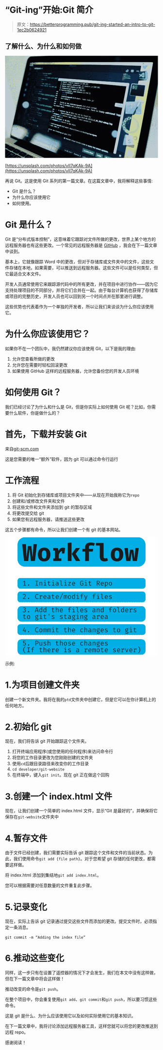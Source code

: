 # “Git-ing”开始:Git 简介

> 原文：<https://betterprogramming.pub/git-ing-started-an-intro-to-git-1ec2b0624921>

## 了解什么、为什么和如何做

![](img/9af5cc6d510b240501090f960f440414.png)

[https://unsplash.com/photos/vII7qKAk-9A](https://unsplash.com/photos/vII7qKAk-9A)

再说 Git。这是使用 Git 系列的第一篇文章。在这篇文章中，我将解释这些事情:

*   Git 是什么？
*   为什么你应该使用它
*   如何使用。

# Git 是什么？

Git 是“分布式版本控制”，这意味着它跟踪对文件所做的更改，世界上某个地方的远程服务器也有这些更改。一个常见的远程服务器是 [GitHub](https://github.com/) ，我会在下一篇文章中谈到。

基本上，它就像跟踪 Word 中的更改，但对于存储库或文件夹中的文件，这些文件存储在本地，如果需要，可以推送到远程服务器。这些文件可以是任何类型，但它最适合文本文件。

开发人员通常使用它来跟踪源代码中的所有更改，并在项目中进行协作——因为它支持处理项目的不同部分，并将它们合并在一起。由于每台计算机也获得了存储库或项目的完整历史，开发人员也可以回到另一个时间点并在那里进行调整。

这些优势也代表着作为一个单独的开发者，所以让我们来谈谈为什么你应该使用它。

# 为什么你应该使用它？

如果你不在一个团队中，我仍然建议你应该使用 Git，以下是我的理由:

1.  允许您查看所做的更改
2.  允许您在需要时轻松回滚更改
3.  如果使用 GitHub 这样的远程服务器，允许您备份您的开发人员环境

# 如何使用 Git？

我们已经讨论了为什么和什么是 Git，但是你实际上如何使用 Git 呢？比如，你需要什么软件，你是做什么的？

# 首先，下载并安装 Git

来自[git-scm.com](http://git-scm.com/)

这是您需要的唯一“额外”软件，因为 git 可以通过命令行运行

# 工作流程

1.  将 Git 初始化到存储库或项目文件夹中——从现在开始我称它为`repo`
2.  创建和/或修改文件夹和文件
3.  将这些文件和文件夹添加到 git 的暂存区域
4.  将更改提交给 git
5.  如果您有远程服务器，请推送这些更改

这五个步骤都有命令，所以让我们创建一个有 git 的基本网站。

![](img/71485b81728717d9d742b794aded45ff.png)

示例:

# 1.为项目创建文件夹

创建一个新文件夹。我将在我的`ptd`文件夹中创建它，但是它可以在你计算机上的任何地方。

# 2.初始化 git

现在，我们将告诉 git 开始跟踪这个文件夹。

1.  打开终端应用程序(或您使用的任何程序)来访问命令行
2.  将您的工作目录更改为您刚刚创建的文件夹
3.  使用`cd`后跟目录路径来改变你的工作目录
4.  `cd developer/git-website`
5.  在终端中，键入`git init`。现在 git 正在做这个回购

# 3.创建一个 index.html 文件

现在，让我们创建一个简单的 index.html 文件，显示“Git 是最好的”，并确保将它保存在`git-website`文件夹中

# 4.暂存文件

由于文件已经创建，我们需要实际告诉 git 跟踪这个文件和文件的当前状态。为此，我们使用命令`git add {file path}`。对于您希望 git 存储的任何更改，都需要这样做。

将 index.html 添加到集结地`git add index.html`。

您可以根据需要对任意数量的文件重复此步骤。

# 5.记录变化

现在，实际上告诉 git 记录通过提交这些文件而添加的更改。提交文件时，必须指定一条消息。

`git commit -m “Adding the index file”`

# 6.推动这些变化

同样，这一步只有在设置了遥控器的情况下才会发生，我们在本文中没有这样做，但在下一篇文章中将会这样做！

推动改变的命令是`git push`。

在整个项目中，你会重复使用`git add`、`git commit`和`git push`，所以要习惯这些命令。

这是 git 是什么、为什么应该使用它以及如何实际使用它的基本知识。

在下一篇文章中，我将讨论添加远程服务器工具，这样您就可以将您的更改推送到远程 repo。

感谢阅读！